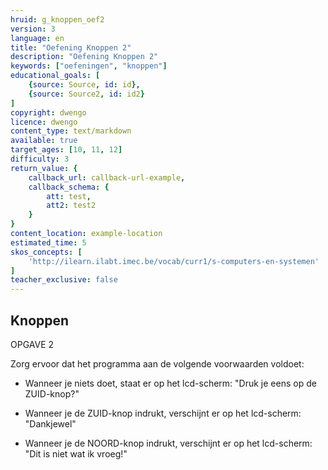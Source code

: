 ```yaml
---
hruid: g_knoppen_oef2
version: 3
language: en
title: "Oefening Knoppen 2"
description: "Oefening Knoppen 2"
keywords: ["oefeningen", "knoppen"]
educational_goals: [
    {source: Source, id: id}, 
    {source: Source2, id: id2}
]
copyright: dwengo
licence: dwengo
content_type: text/markdown
available: true
target_ages: [10, 11, 12]
difficulty: 3
return_value: {
    callback_url: callback-url-example,
    callback_schema: {
        att: test,
        att2: test2
    }
}
content_location: example-location
estimated_time: 5
skos_concepts: [
    'http://ilearn.ilabt.imec.be/vocab/curr1/s-computers-en-systemen'
]
teacher_exclusive: false
---
```

## Knoppen

OPGAVE 2

Zorg ervoor dat het programma aan de volgende voorwaarden voldoet:

- Wanneer je niets doet, staat er op het lcd-scherm: "Druk je eens op de ZUID-knop?"

- Wanneer je de ZUID-knop indrukt, verschijnt er op het lcd-scherm: "Dankjewel"

- Wanneer je de NOORD-knop indrukt, verschijnt er op het lcd-scherm: "Dit is niet wat ik vroeg!"